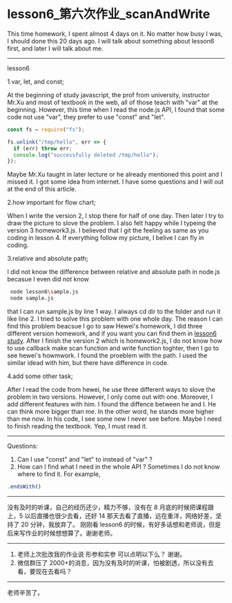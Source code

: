 # lesson6\_第六次作业\_scanAndWrite

This time homework, I spent almost 4 days on it. No matter how busy I was, I should done this 20 days ago. I will talk about something about lesson6 first, and later I will talk about me.

---

lesson6

1.var, let, and const;

At the beginning of study javascript, the prof from university, instructor Mr.Xu and most of textbook in the web, all of those teach with "var" at the beginning. However, this time when I read the node.js API, I found that some code not use "var", they prefer to use "const" and "let".

```javascript
const fs = require("fs");

fs.unlink("/tmp/hello", err => {
  if (err) throw err;
  console.log("successfully deleted /tmp/hello");
});
```

Maybe Mr.Xu taught in later lecture or he already mentioned this point and I missed it. I got some idea from internet. I have some questions and I will out at the end of this article.

2.how important for flow chart;

When I write the version 2, I stop there for half of one day. Then later I try to draw the picture to slove the problem. I also felt happy while I typeing the version 3 homework3.js. I believed that I git the feeling as same as you coding in lesson 4. If everything follow my picture, I belive I can fly in coding.

3.relative and absolute path;

I did not know the difference between relative and absolute path in node.js becasue I even did not know

```bash
 node lesson6\sample.js
 node sample.js
```

that I can run sample.js by line 1 way. I always cd dir to the folder and run it like line 2.
I tried to solve this problem with one whole day. The reason I can find this problem beacsue I go to saw Hewei's homework, I did three different version homework, and if you want you can find them in [lesson6 study](https://github.com/tiandimeihua/xinshengdaxue_javascript/tree/master/study/lesson6).
After I finish the version 2 which is homework2.js, I do not know how to use callback make scan function and write function toghter, then I go to see hewei's howmwork. I found the proeblem with the path. I used the similar idead with him, but there have difference in code.

4.add some other task;

After I read the code from hewei, he use three different ways to slove the problem in two versions. However, I only come out with one. Moreover, I add different features with him. I found the diffence between he and I. He can think more bigger than me. In the other word, he stands more higher than me now. In his code, I see some new I never see before. Maybe I need to finish reading the textbook. Yep, I must read it.

---

Questions:

1. Can I use "const" and "let" to instead of "var" ?
1. How can I find what I need in the whole API ? Sometimes I do not know where to find it. For example,

```javascript
.endsWith()
```

---

没有及时的听课，自己的经历还少，精力不够，没有在 8 月底的时候把课程跟上，5 以后直播也很少去看，还好 14 那天去看了直播，远在重洋，网络好差，坚持了 20 分钟，我放弃了。 刚刚看 lesson6 的时候，有好多话想和老师说，但是后来写作业的时候想想算了。谢谢老师。

---

1. 老师上次批改我的作业说 形参和实参 可以点明以下么？ 谢谢。
1. 微信群压了 2000+的消息，因为没有及时的听课，怕被剧透，所以没有去看，要现在去看吗？

---

老师辛苦了。
